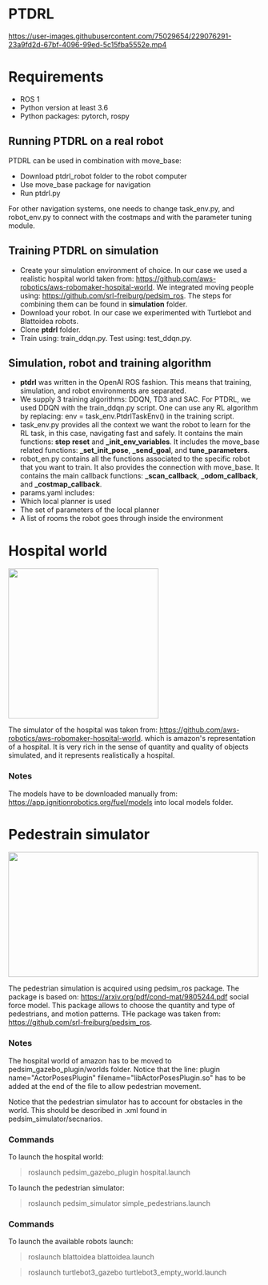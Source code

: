 # PTDRL 


https://user-images.githubusercontent.com/75029654/229076291-23a9fd2d-67bf-4096-99ed-5c15fba5552e.mp4

# Requirements

 - ROS 1
 - Python version at least 3.6
 - Python packages: pytorch, rospy

## Running PTDRL on a real robot

PTDRL can be used in combination with move_base:

 - Download ptdrl_robot folder to the robot computer
 - Use move_base package for navigation
 - Run ptdrl.py

For other navigation systems, one needs to change task_env.py, and robot_env.py to connect with the costmaps and with the parameter tuning module.

## Training PTDRL on simulation
- Create your simulation environment of choice. In our case we used a realistic hospital world taken from: https://github.com/aws-robotics/aws-robomaker-hospital-world. We integrated moving people using: https://github.com/srl-freiburg/pedsim_ros. The steps for combining them can be found in **simulation** folder.
- Download your robot. In our case we experimented with Turtlebot and Blattoidea robots.
- Clone **ptdrl** folder. 
- Train using: train_ddqn.py. Test using: test_ddqn.py.

## Simulation, robot and training algorithm
- **ptdrl** was written in the OpenAI ROS fashion. This means that training, simulation, and robot environments are separated.
- We supply 3 training algorithms: DDQN, TD3 and SAC. For PTDRL, we used DDQN with the train_ddqn.py script. One can use any RL algorithm by replacing: env = task_env.PtdrlTaskEnv() in the training script.
- task_env.py provides all the context we want the robot to learn for the RL task, in this case, navigating fast and safely. It contains the main functions: **step** **reset** and **_init_env_variables**. It includes the move_base related functions: **_set_init_pose**, **_send_goal**, and **tune_parameters**.
- robot_en.py contains all the functions associated to the specific robot that you want to train. It also provides the connection with move_base. It contains the main callback functions: **_scan_callback**, **_odom_callback**, and **_costmap_callback**. 
- params.yaml includes:
- Which local planner is used
- The set of parameters of the local planner
- A list of rooms the robot goes through inside the environment

# Hospital world
<img src="https://user-images.githubusercontent.com/75029654/166143327-e4caf24c-6b8a-4629-9f03-982de54fe37e.png" width="300" height="300">

The simulator of the hospital was taken from: https://github.com/aws-robotics/aws-robomaker-hospital-world.
which is amazon's representation of a hospital. It is very rich in the sense of quantity and quality of objects simulated, and it represents 
realistically a hospital.

### Notes
The models have to be downloaded manually from: https://app.ignitionrobotics.org/fuel/models into local models folder.

# Pedestrain simulator
<img src="https://user-images.githubusercontent.com/75029654/166143081-f978b80b-680e-4c15-87a3-a95c89352896.png" width="500" height="250">

The pedestrian simulation is acquired using pedsim_ros package. The package is based on: https://arxiv.org/pdf/cond-mat/9805244.pdf social force model.
This package allows to choose the quantity and type of pedestrians, and motion patterns. THe package was taken from: https://github.com/srl-freiburg/pedsim_ros.

### Notes
The hospital world of amazon has to be moved to pedsim_gazebo_plugin/worlds folder. Notice that the line: plugin name="ActorPosesPlugin" filename="libActorPosesPlugin.so"
has to be added at the end of the file to allow pedestrian movement.
  
Notice that the pedestrian simulator has to account for obstacles in the world. This should be described in <scenario>.xml found in pedsim_simulator/secnarios.
  
  
### Commands
To launch the hospital world:
> roslaunch pedsim_gazebo_plugin hospital.launch

To launch the pedestrian simulator:
> roslaunch pedsim_simulator simple_pedestrians.launch

### Commands
To launch the available robots launch:
> roslaunch blattoidea blattoidea.launch

> roslaunch turtlebot3_gazebo turtlebot3_empty_world.launch
